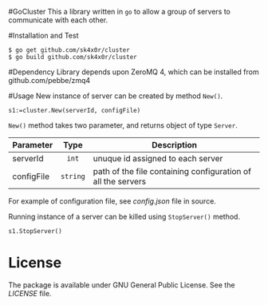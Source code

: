 #GoCluster
This a library written in `go` to allow a group of servers to communicate with each other.

#Installation and Test

```
$ go get github.com/sk4x0r/cluster
$ go build github.com/sk4x0r/cluster
```

#Dependency
Library depends upon ZeroMQ 4, which can be installed from github.com/pebbe/zmq4


#Usage
New instance of server can be created by method `New()`.
```
s1:=cluster.New(serverId, configFile)
```

`New()` method takes two parameter, and returns object of type `Server`.

| Parameter		| Type		| Description  
| -------------|:---------:| -----------
| serverId		| `int` 	| unuque id assigned to each server
| configFile	| `string`  | path of the file containing configuration of all the servers

For example of configuration file, see _config.json_ file in source.

Running instance of a server can be killed using `StopServer()` method.
```
s1.StopServer()
```

# License

The package is available under GNU General Public License. See the _LICENSE_ file.

